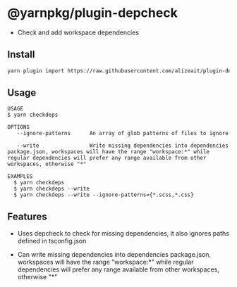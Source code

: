 # @yarnpkg/plugin-depcheck

- Check and add workspace dependencies

## Install

```bash
yarn plugin import https://raw.githubusercontent.com/alizeait/plugin-depcheck/master/bundles/@yarnpkg/plugin-depcheck.js

```

## Usage

```
USAGE
$ yarn checkdeps

OPTIONS
   --ignore-patterns      An array of glob patterns of files to ignore

   --write                Write missing dependencies into dependencies package.json, workspaces will have the range "workspace:*" while regular dependencies will prefer any range available from other workspaces, otherwise "*"

EXAMPLES
  $ yarn checkdeps
  $ yarn checkdeps --write
  $ yarn checkdeps --write --ignore-patterns={*.scss,*.css}
```

## Features

- Uses depcheck to check for missing dependencies, it also ignores paths defined in tsconfig.json

- Can write missing dependencies into dependencies package.json, workspaces will
  have the range "workspace:\*" while regular dependencies will prefer any range
  available from other workspaces, otherwise "\*"
